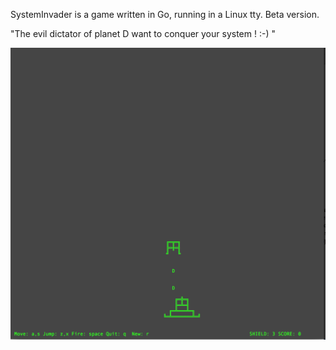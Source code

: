 SystemInvader is a game written in Go, running in a Linux tty.
Beta version.

"The evil dictator of planet D want to conquer your system ! :-) "

![alt text](screenshoots/screenshoot.png "Game's screenshoot")
